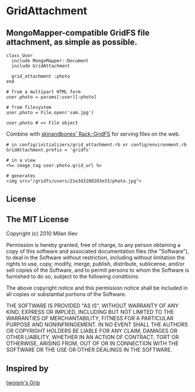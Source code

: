 GridAttachment
==============

MongoMapper-compatible GridFS file attachment, as simple as possible.
---------------------------------------------------------------------

    class User
      include MongoMapper::Document
      include GridAttachment
      
      grid_attachment :photo
    end

    # from a multipart HTML form
    user.photo = params[:user][:photo] 

    # from filesystem
    user.photo = File.open('sam.jpg') 
    
    user.photo # => File object

Combine with [skinandbones' Rack::GridFS](http://github.com/skinandbones/rack-gridfs) for serving files on the web.

    # in config/initializers/grid_attachment.rb or config/environment.rb
    GridAttachment.prefix = 'gridfs'
    
    # in a view
    <%= image_tag user.photo.grid_url %>
    
    # generates
    <img src="/gridfs/users/21e3d3280283e33/photo.jpg">

License
-------

The MIT License
---------------

Copyright (c) 2010 Milan Iliev

Permission is hereby granted, free of charge, to any person
obtaining a copy of this software and associated documentation
files (the "Software"), to deal in the Software without
restriction, including without limitation the rights to use,
copy, modify, merge, publish, distribute, sublicense, and/or sell
copies of the Software, and to permit persons to whom the
Software is furnished to do so, subject to the following
conditions:

The above copyright notice and this permission notice shall be
included in all copies or substantial portions of the Software.

THE SOFTWARE IS PROVIDED "AS IS", WITHOUT WARRANTY OF ANY KIND,
EXPRESS OR IMPLIED, INCLUDING BUT NOT LIMITED TO THE WARRANTIES
OF MERCHANTABILITY, FITNESS FOR A PARTICULAR PURPOSE AND
NONINFRINGEMENT. IN NO EVENT SHALL THE AUTHORS OR COPYRIGHT
HOLDERS BE LIABLE FOR ANY CLAIM, DAMAGES OR OTHER LIABILITY,
WHETHER IN AN ACTION OF CONTRACT, TORT OR OTHERWISE, ARISING
FROM, OUT OF OR IN CONNECTION WITH THE SOFTWARE OR THE USE OR
OTHER DEALINGS IN THE SOFTWARE.

Inspired by
-----------

[twoism's Grip](http://github.com/twoism/grip)

